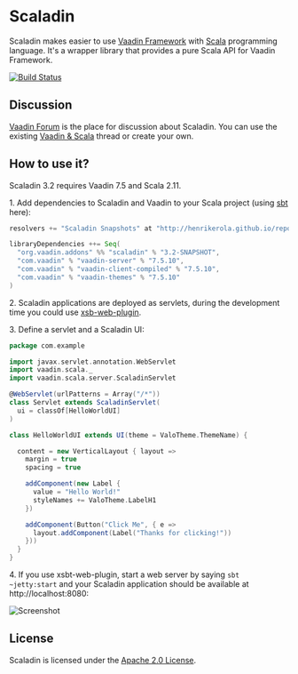 # Scaladin

Scaladin makes easier to use [Vaadin Framework](https://vaadin.com) with [Scala](http://www.scala-lang.org/) programming language. It's a wrapper library that provides a pure Scala API for Vaadin Framework. 

[![Build Status](https://secure.travis-ci.org/henrikerola/scaladin.png?branch=3.2)](http://travis-ci.org/henrikerola/scaladin)

## Discussion

[Vaadin Forum](https://vaadin.com/forum) is the place for discussion about Scaladin. You can use the existing [Vaadin & Scala](https://vaadin.com/forum#!/thread/530127) thread or create your own.

## How to use it?

Scaladin 3.2 requires Vaadin 7.5 and Scala 2.11.

1\. Add dependencies to Scaladin and Vaadin to your Scala project (using [sbt](http://www.scala-sbt.org/) here):

```sbt
resolvers += "Scaladin Snapshots" at "http://henrikerola.github.io/repository/snapshots/"

libraryDependencies ++= Seq(
  "org.vaadin.addons" %% "scaladin" % "3.2-SNAPSHOT",
  "com.vaadin" % "vaadin-server" % "7.5.10",
  "com.vaadin" % "vaadin-client-compiled" % "7.5.10",
  "com.vaadin" % "vaadin-themes" % "7.5.10"
)
```

2\. Scaladin applications are deployed as servlets, during the development time you could use [xsb-web-plugin](http://earldouglas.com/projects/xsbt-web-plugin/).

3\. Define a servlet and a Scaladin UI:

```scala
package com.example

import javax.servlet.annotation.WebServlet
import vaadin.scala._
import vaadin.scala.server.ScaladinServlet

@WebServlet(urlPatterns = Array("/*"))
class Servlet extends ScaladinServlet(
  ui = classOf[HelloWorldUI]
)

class HelloWorldUI extends UI(theme = ValoTheme.ThemeName) {

  content = new VerticalLayout { layout =>
    margin = true
    spacing = true

    addComponent(new Label {
      value = "Hello World!"
      styleNames += ValoTheme.LabelH1
    })

    addComponent(Button("Click Me", { e =>
      layout.addComponent(Label("Thanks for clicking!"))
    }))
  }
}
```

4\. If you use xsbt-web-plugin, start a web server by saying `sbt ~jetty:start` and your Scaladin application should be available at http://localhost:8080:

![Screenshot](http://henrikerola.github.io/images/scaladin-helloworld.png)

## License

Scaladin is licensed under the [Apache 2.0 License](http://www.apache.org/licenses/LICENSE-2.0.html).
